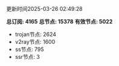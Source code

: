 更新时间2025-03-26 02:49:28

**总订阅: 4165**
**总节点: 15378**
**有效节点: 5022**
- trojan节点: 2624
- v2ray节点: 1600
- ss节点: 795
- ssr节点: 3
